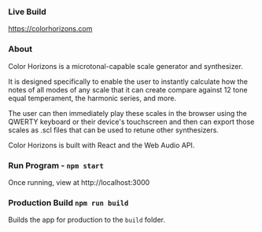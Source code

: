 ### Live Build

https://colorhorizons.com

### About

Color Horizons is a microtonal-capable scale generator and synthesizer.

It is designed specifically to enable the user to instantly calculate how the notes of all modes of any scale that it can create compare against 12 tone equal temperament, the harmonic series, and more.

The user can then immediately play these scales in the browser using the QWERTY keyboard or their device's touchscreen and then can export those scales as .scl files that can be used to retune other synthesizers.

Color Horizons is built with React and the Web Audio API.

### Run Program - `npm start`

Once running, view at http://localhost:3000

### Production Build `npm run build`

Builds the app for production to the `build` folder.
